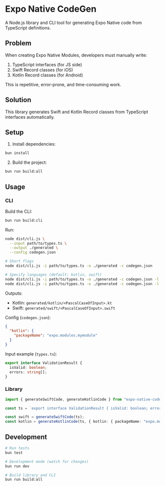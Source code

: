 # Expo Native CodeGen

A Node.js library and CLI tool for generating Expo Native code from TypeScript definitions.

## Problem

When creating Expo Native Modules, developers must manually write:
1. TypeScript interfaces (for JS side)
2. Swift Record classes (for iOS)
3. Kotlin Record classes (for Android)

This is repetitive, error-prone, and time-consuming work.

## Solution

This library generates Swift and Kotlin Record classes from TypeScript interfaces automatically.

## Setup

1. Install dependencies:
```bash
bun install
```

2. Build the project:
```bash
bun run build:all
```

## Usage

### CLI

Build the CLI:
```bash
bun run build:cli
```

Run:
```bash
node dist/cli.js \
  --input path/to/types.ts \
  --output ./generated \
  --config codegen.json

# Short flags
node dist/cli.js -i path/to/types.ts -o ./generated -c codegen.json

# Specify languages (default: kotlin, swift)
node dist/cli.js -i path/to/types.ts -o ./generated -c codegen.json -l kotlin
node dist/cli.js -i path/to/types.ts -o ./generated -c codegen.json -l swift
```

Outputs:
- Kotlin: `generated/kotlin/<PascalCaseOfInput>.kt`
- Swift: `generated/swift/<PascalCaseOfInput>.swift`

Config (`codegen.json`):
```json
{
  "kotlin": {
    "packageName": "expo.modules.mymodule"
  }
}
```

Input example (`types.ts`):
```ts
export interface ValidationResult {
  isValid: boolean;
  errors: string[];
}
```

### Library

```ts
import { generateSwiftCode, generateKotlinCode } from "expo-native-codegen";

const ts = `export interface ValidationResult { isValid: boolean; errors: string[] }`;

const swift = generateSwiftCode(ts);
const kotlin = generateKotlinCode(ts, { kotlin: { packageName: "expo.modules.mymodule" } });
```

## Development

```bash
# Run tests
bun test

# Development mode (watch for changes)
bun run dev

# Build library and CLI
bun run build:all
```